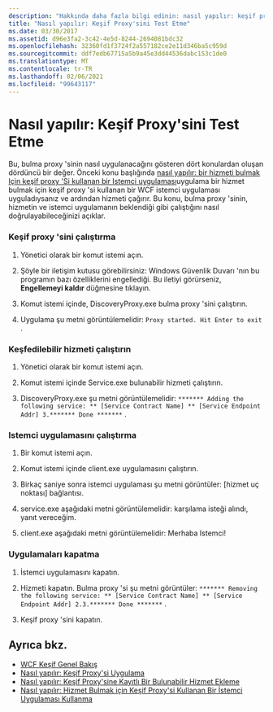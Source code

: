 ```yaml
---
description: "Hakkında daha fazla bilgi edinin: nasıl yapılır: keşif proxy 'sini test etme"
title: "Nasıl yapılır: Keşif Proxy'sini Test Etme"
ms.date: 03/30/2017
ms.assetid: d96e3fa2-3c42-4e5d-8244-2694081bdc32
ms.openlocfilehash: 32360fd1f3724f2a557182ce2e11d346ba5c959d
ms.sourcegitcommit: ddf7edb67715a5b9a45e3dd44536dabc153c1de0
ms.translationtype: MT
ms.contentlocale: tr-TR
ms.lasthandoff: 02/06/2021
ms.locfileid: "99643117"
---
```

# <a name="how-to-test-the-discovery-proxy"></a>Nasıl yapılır: Keşif Proxy'sini Test Etme

Bu, bulma proxy 'sinin nasıl uygulanacağını gösteren dört konulardan oluşan dördüncü bir değer. Önceki konu başlığında [nasıl yapılır: bir hizmeti bulmak Için keşif proxy 'Si kullanan bir Istemci uygulaması](client-app-discovery-proxy-to-find-a-service.md)uygulama bir hizmet bulmak için keşif proxy 'si kullanan bir WCF istemci uygulaması uyguladıysanız ve ardından hizmeti çağırır. Bu konu, bulma proxy 'sinin, hizmetin ve istemci uygulamanın beklendiği gibi çalıştığını nasıl doğrulayabileceğinizi açıklar.  
  
### <a name="run-the-discovery-proxy"></a>Keşif proxy 'sini çalıştırma  
  
1. Yönetici olarak bir komut istemi açın.  
  
2. Şöyle bir iletişim kutusu görebilirsiniz: Windows Güvenlik Duvarı 'nın bu programın bazı özelliklerini engellediği. Bu iletiyi görürseniz, **Engellemeyi kaldır** düğmesine tıklayın.  
  
3. Komut istemi içinde, DiscoveryProxy.exe bulma proxy 'sini çalıştırın.  
  
4. Uygulama şu metni görüntülemelidir: `Proxy started. Hit Enter to exit` .  
  
### <a name="run-the-discoverable-service"></a>Keşfedilebilir hizmeti çalıştırın  
  
1. Yönetici olarak bir komut istemi açın.  
  
2. Komut istemi içinde Service.exe bulunabilir hizmeti çalıştırın.  
  
3. DiscoveryProxy.exe şu metni görüntülemelidir: `******* Adding the following service: ** [Service Contract Name] ** [Service Endpoint Addr] 3.******* Done *******` .  
  
### <a name="run-the-client-application"></a>Istemci uygulamasını çalıştırma  
  
1. Bir komut istemi açın.  
  
2. Komut istemi içinde client.exe uygulamasını çalıştırın.  
  
3. Birkaç saniye sonra istemci uygulaması şu metni görüntüler: [hizmet uç noktası] bağlantısı.  
  
4. service.exe aşağıdaki metni görüntülemelidir: karşılama isteği alındı, yanıt vereceğim.  
  
5. client.exe aşağıdaki metni görüntülemelidir: Merhaba Istemci!  
  
### <a name="shut-down-the-applications"></a>Uygulamaları kapatma  
  
1. İstemci uygulamasını kapatın.  
  
2. Hizmeti kapatın. Bulma proxy 'si şu metni görüntüler: `******* Removing the following service: ** [Service Contract Name] ** [Service Endpoint Addr] 2.3.******* Done *******` .  
  
3. Keşif proxy 'sini kapatın.  
  
## <a name="see-also"></a>Ayrıca bkz.

- [WCF Keşif Genel Bakış](wcf-discovery-overview.md)
- [Nasıl yapılır: Keşif Proxy'si Uygulama](how-to-implement-a-discovery-proxy.md)
- [Nasıl yapılır: Keşif Proxy'sine Kayıtlı Bir Bulunabilir Hizmet Ekleme](discoverable-service-that-registers-with-the-discovery-proxy.md)
- [Nasıl yapılır: Hizmet Bulmak için Keşif Proxy'si Kullanan Bir İstemci Uygulaması Kullanma](client-app-discovery-proxy-to-find-a-service.md)

